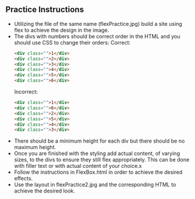 ## Practice Instructions
* Utilizing the file of the same name (flexPractice.jpg) build a site using flex to achieve the design in the image.
* The divs with numbers should be correct order in the HTML and you should use CSS to change their orders:
    Correct:
    ``` html
    <div class="">1</div>
    <div class="">2</div>
    <div class="">3</div>
    <div class="">4</div>
    <div class="">5</div>
    <div class="">6</div>
    ```
    Incorrect:
    ``` html
    <div class="">1</div>
    <div class="">6</div>
    <div class="">2</div>
    <div class="">5</div>
    <div class="">4</div>
    <div class="">3</div>
    ```
* There should be a minimum height for each div but there should be no maximum height.
* Once you are finished with the styling add actual content, of varying sizes, to the divs to ensure they still flex appropriately. This can be done with filler text or with actual content of your choice.x
* Follow the instructions in FlexBox.html in order to achieve the desired effects.
* Use the layout in flexPractice2.jpg and the corresponding HTML to achieve the desired look.
